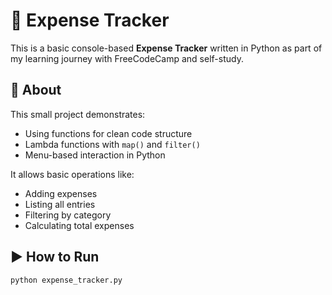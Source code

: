 # 🧾 Expense Tracker

This is a basic console-based **Expense Tracker** written in Python as part of my learning journey with FreeCodeCamp and self-study.

## 📌 About

This small project demonstrates:

- Using functions for clean code structure
- Lambda functions with `map()` and `filter()`
- Menu-based interaction in Python

It allows basic operations like:

- Adding expenses
- Listing all entries
- Filtering by category
- Calculating total expenses

## ▶️ How to Run

```bash
python expense_tracker.py
